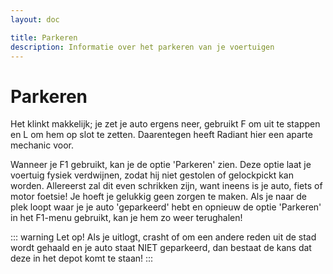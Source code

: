 ```yaml
---
layout: doc

title: Parkeren
description: Informatie over het parkeren van je voertuigen
---
```


# Parkeren

Het klinkt makkelijk; je zet je auto ergens neer, gebruikt F om uit te stappen en L om hem op slot te zetten. Daarentegen heeft Radiant hier een aparte mechanic voor.

Wanneer je F1 gebruikt, kan je de optie 'Parkeren' zien. Deze optie laat je voertuig fysiek verdwijnen, zodat hij niet gestolen of gelockpickt kan worden. Allereerst zal dit even schrikken zijn, want ineens is je auto, fiets of motor foetsie! Je hoeft je gelukkig geen zorgen te maken. Als je naar de plek loopt waar je je auto 'geparkeerd' hebt en opnieuw de optie 'Parkeren' in het F1-menu gebruikt, kan je hem zo weer terughalen!

::: warning
Let op! Als je uitlogt, crasht of om een andere reden uit de stad wordt gehaald en je auto staat NIET geparkeerd, dan bestaat de kans dat deze in het depot komt te staan!
:::
